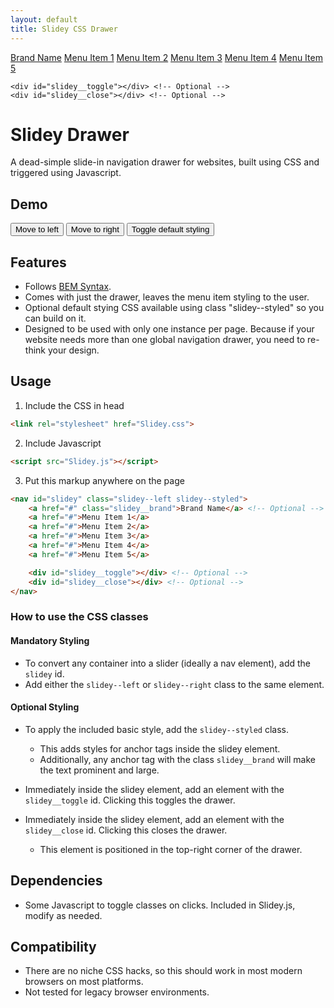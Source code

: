 ```yaml
---
layout: default
title: Slidey CSS Drawer
---
```


<link rel="stylesheet" href="Slidey.css">

<nav id="slidey" class="slidey--left slidey--styled">
    <a href="#" class="slidey__brand">Brand Name</a> <!-- Optional -->
    <a href="#">Menu Item 1</a>
    <a href="#">Menu Item 2</a>
    <a href="#">Menu Item 3</a>
    <a href="#">Menu Item 4</a>
    <a href="#">Menu Item 5</a>

    <div id="slidey__toggle"></div> <!-- Optional -->
    <div id="slidey__close"></div> <!-- Optional -->
</nav>

# Slidey Drawer

A dead-simple slide-in navigation drawer for websites, built using CSS and triggered using Javascript.

## Demo

<script type="text/javascript">
    function moveToLeft() {
        document.getElementById('slidey').classList.remove('slidey--right');
        document.getElementById('slidey').classList.add('slidey--left');
    }
    function moveToRight() {
        document.getElementById('slidey').classList.remove('slidey--left');
        document.getElementById('slidey').classList.add('slidey--right');
    }
    function toggleDefaultStyle() {
        document.getElementById('slidey').classList.toggle('slidey--styled');
    }
</script>
<button onclick="moveToLeft()">Move to left</button>
<button onclick="moveToRight()">Move to right</button>
<button onclick="toggleDefaultStyle()">Toggle default styling</button>

## Features

- Follows [BEM Syntax](https://css-tricks.com/bem-101).
- Comes with just the drawer, leaves the menu item styling to the user.
- Optional default stying CSS available using class "slidey--styled" so you can build on it.
- Designed to be used with only one instance per page. Because if your website needs more than one global navigation drawer, you need to re-think your design.

## Usage

1. Include the CSS in head
```html
<link rel="stylesheet" href="Slidey.css">
```

2. Include Javascript
```html
<script src="Slidey.js"></script>
```

3. Put this markup anywhere on the page

```html
<nav id="slidey" class="slidey--left slidey--styled">
    <a href="#" class="slidey__brand">Brand Name</a> <!-- Optional -->
    <a href="#">Menu Item 1</a>
    <a href="#">Menu Item 2</a>
    <a href="#">Menu Item 3</a>
    <a href="#">Menu Item 4</a>
    <a href="#">Menu Item 5</a>

    <div id="slidey__toggle"></div> <!-- Optional -->
    <div id="slidey__close"></div> <!-- Optional -->
</nav>
```

### How to use the CSS classes

#### Mandatory Styling

- To convert any container into a slider (ideally a nav element), add the ```slidey``` id.
- Add either the ```slidey--left``` or ```slidey--right``` class to the same element.

#### Optional Styling

- To apply the included basic style, add the ```slidey--styled``` class.
  - This adds styles for anchor tags inside the slidey element.
  - Additionally, any anchor tag with the class ```slidey__brand``` will make the text prominent and large.

- Immediately inside the slidey element, add an element with the ```slidey__toggle``` id. Clicking this toggles the drawer.
- Immediately inside the slidey element, add an element with the ```slidey__close``` id. Clicking this closes the drawer.
  - This element is positioned in the top-right corner of the drawer.

## Dependencies

- Some Javascript to toggle classes on clicks. Included in Slidey.js, modify as needed.

## Compatibility

- There are no niche CSS hacks, so this should work in most modern browsers on most platforms.
- Not tested for legacy browser environments.

<script src="Slidey.js"></script>
